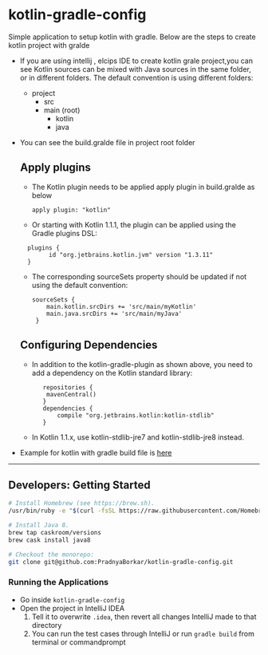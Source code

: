 # kotlin-gradle-config

Simple application to setup kotlin with gradle. Below are the steps to create kotlin project with gralde

- If you are using intellij , elcips IDE to create kotlin grale project,you can see Kotlin sources can be mixed with Java sources in the same folder, or in different folders. The default convention is using different folders:
  
  - project
    - src
     - main (root)
       - kotlin
       - java
- You can see the build.gralde file in project root folder 
  ## Apply plugins 
  - The Kotlin plugin needs to be applied apply plugin in build.gralde as below
    ```
    apply plugin: "kotlin"
    ```
   - Or  starting with Kotlin 1.1.1, the plugin can be applied using the Gradle plugins DSL:
    ```
      plugins {
            id "org.jetbrains.kotlin.jvm" version "1.3.11"
      }
    ```
    - The corresponding sourceSets property should be updated if not using the default convention:
      ```
      sourceSets {
          main.kotlin.srcDirs += 'src/main/myKotlin'
          main.java.srcDirs += 'src/main/myJava'
       }
      ```
  ## Configuring Dependencies
  - In addition to the kotlin-gradle-plugin as shown above, you need to add a dependency on the Kotlin standard library:
     ```
        repositories {
         mavenCentral()
        }
        dependencies {
            compile "org.jetbrains.kotlin:kotlin-stdlib"
        }
     ```
   - In Kotlin 1.1.x, use kotlin-stdlib-jre7 and kotlin-stdlib-jre8 instead.
   
 - Example for kotlin with gradle build file is [here](https://github.com/PradnyaBorkar/kotlin-gradle-config/blob/master/build.gradle)
-------------------------------------------
## Developers: Getting Started

```sh
# Install Homebrew (see https://brew.sh).
/usr/bin/ruby -e "$(curl -fsSL https://raw.githubusercontent.com/Homebrew/install/master/install)"

# Install Java 8.
brew tap caskroom/versions
brew cask install java8

# Checkout the monorepo:
git clone git@github.com:PradnyaBorkar/kotlin-gradle-config.git
```
### Running the Applications

- Go inside `kotlin-gradle-config`
- Open the project in IntelliJ IDEA
  1. Tell it to overwrite `.idea`, then revert all changes IntelliJ made to that directory
  2. You can run the test cases through IntelliJ or
   run ```gradle build``` from terminal or commandprompt 

